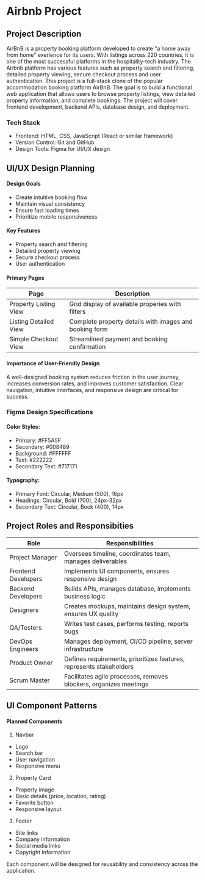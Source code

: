 # Airbnb Project
## Project Description
AirBnB is a property booking platform developed to create "a home away from home" exerience for its users. With listings across 220 countries, it is one of the most successful platforms in the hospitality-tech industry. The Airbnb platform has various features such as property search and filtering, detailed property viewing, secure checkout process and user authentication. 
This project is a full-stack clone of the popular accommodation booking platform AirBnB. The goal is to build a functional web application that allows users to browse property listings, view detailed property information, and complete bookings. The project will cover frontend development, backend APIs, database design, and deployment.

### Tech Stack
- Frontend: HTML, CSS, JavaScript (React or similar framework)
- Version Control: Git and GitHub
- Design Tools: Figma for UI/UX design

## UI/UX Design Planning
#### Design Goals
- Create intuitive booking flow
- Maintain visual consistency
- Ensure fast loading times
- Prioritize mobile responsiveness

#### Key Features
- Property search and filtering
- Detailed property viewing
- Secure checkout process
- User authentication

#### Primary Pages

| Page | Description |
| --- | --- |
| Property Listing View | Grid display of available properies with filters |
| Listing Detailed View | Complete property details with images and booking form|
| Simple Checkout View| Streamlined payment and booking confirmation |

#### Importance of User-Friendly Design
A well-designed booking system reduces friction in the user journey, increases conversion rates, and improves customer satisfaction. Clear navigation, intuitive interfaces, and responsive design are critical for success.

### Figma Design Specifications 
#### Color Styles:
- Primary: #FF5A5F
- Secondary: #008489
- Background: #FFFFFF
- Text: #222222
- Secondary Text: #717171

#### Typography:

- Primary Font: Circular, Medium (500), 16px
- Headings: Circular, Bold (700), 24px-32px
- Secondary Text: Circular, Book (400), 14px

## Project Roles and Responsibities 

| Role | Responsibilities |
| --- | ---| 
| Project Manager |	Oversees timeline, coordinates team, manages deliverables |
| Frontend Developers |	Implements UI components, ensures responsive design |
| Backend Developers |	Builds APIs, manages database, implements business logic |
| Designers | Creates mockups, maintains design system, ensures UX quality |
| QA/Testers |	Writes test cases, performs testing, reports bugs |
| DevOps Engineers | Manages deployment, CI/CD pipeline, server infrastructure |
| Product Owner | Defines requirements, prioritizes features, represents stakeholders | 
| Scrum Master | Facilitates agile processes, removes blockers, organizes meetings |

## UI Component Patterns
#### Planned Components

1. Navbar

- Logo
- Search bar
- User navigation
- Responsive menu

2. Property Card

- Property image
- Basic details (price, location, rating)
- Favorite button
- Responsive layout

3. Footer

- Site links
- Company information
- Social media links
- Copyright information

Each component will be designed for reusability and consistency across the application.